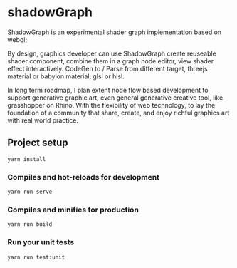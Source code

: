 # shadowGraph

ShadowGraph is an experimental shader graph implementation based on webgl;

By design, graphics developer can use ShadowGraph create reuseable shader component, combine them in a graph node editor, view shader effect interactively. CodeGen to / Parse from different target, threejs material or babylon material, glsl or hlsl. 

In long term roadmap, I plan extent node flow based development to support generative graphic art, even general generative creative tool, like grasshopper on Rhino. With the flexibility of web technology, to lay the foundation of a community that share, create, and enjoy richful graphics art with real world practice.

## Project setup
```
yarn install
```

### Compiles and hot-reloads for development
```
yarn run serve
```

### Compiles and minifies for production
```
yarn run build
```

### Run your unit tests
```
yarn run test:unit
```
